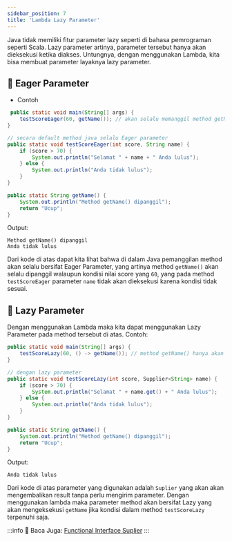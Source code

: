```yaml
---
sidebar_position: 7
title: 'Lambda Lazy Parameter'
---
```


Java tidak memiliki fitur parameter lazy seperti di bahasa pemrograman seperti Scala. Lazy parameter artinya, parameter tersebut hanya akan dieksekusi ketika diakses. Untungnya, dengan menggunakan Lambda, kita bisa membuat parameter layaknya lazy parameter.

## 🏃 Eager Parameter

* Contoh 

```java
 public static void main(String[] args) {
    testScoreEager(60, getName()); // akan selalu memanggil method getName()    
}

// secara default method java selalu Eager parameter
public static void testScoreEager(int score, String name) {
    if (score > 70) {
        System.out.println("Selamat " + name + " Anda lulus");
    } else {
        System.out.println("Anda tidak lulus");
    }
}

public static String getName() {
    System.out.println("Method getName() dipanggil");
    return "Ucup";
}
```

Output:

```
Method getName() dipanggil
Anda tidak lulus
```

Dari kode di atas dapat kita lihat bahwa di dalam Java pemanggilan method akan selalu bersifat Eager Parameter, yang artinya method `getName()` akan selalu dipanggil walaupun kondisi nilai score yang `60`, yang pada method `testScoreEager` parameter `name` tidak akan dieksekusi karena kondisi tidak sesuai. 

## 🛌 Lazy Parameter

Dengan menggunakan Lambda maka kita dapat menggunakan Lazy Parameter pada method tersebut di atas. Contoh:

```java
public static void main(String[] args) {
    testScoreLazy(60, () -> getName()); // method getName() hanya akan dipanggil jika kondisi terpenuhi (dalam contoh ini score > 70)
}

// dengan lazy parameter
public static void testScoreLazy(int score, Supplier<String> name) {
    if (score > 70) {
        System.out.println("Selamat " + name.get() + " Anda lulus");
    } else {
        System.out.println("Anda tidak lulus");
    }
}

public static String getName() {
    System.out.println("Method getName() dipanggil");
    return "Ucup";
}
```

Output:

```
Anda tidak lulus
```

Dari kode di atas parameter yang digunakan adalah `Suplier` yang akan akan mengembalikan result tanpa perlu mengirim parameter. Dengan menggunakan lambda maka parameter method akan bersifat Lazy yang akan mengeksekusi `getName` jika kondisi dalam method `testScoreLazy` terpenuhi saja.

:::info
📖 Baca Juga: [Functional Interface Suplier](/java/java-lambda/functional-interface#suplier)
:::
